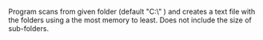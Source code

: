 Program scans from given folder (default "C:\\" ) and creates a text file with the folders using a the most memory to least.
Does not include the size of sub-folders.
